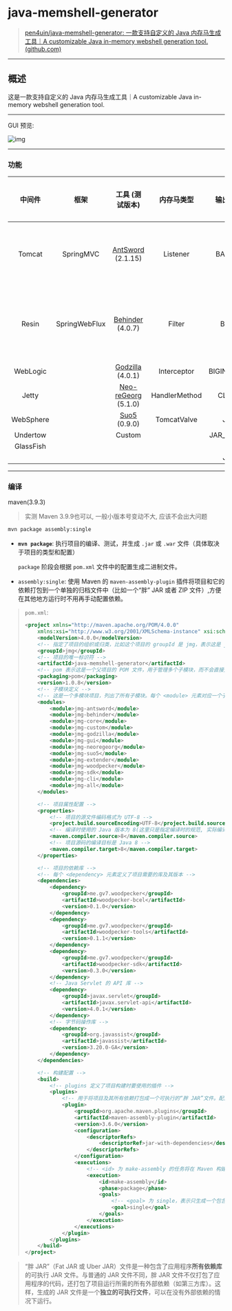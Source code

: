 # java-memshell-generator

> [pen4uin/java-memshell-generator: 一款支持自定义的 Java 内存马生成工具｜A customizable Java in-memory webshell generation tool. (github.com)](https://github.com/pen4uin/java-memshell-generator)

-----

## 概述

这是一款支持自定义的 Java 内存马生成工具｜A customizable Java in-memory webshell generation tool.

---

GUI 预览:

![img](http://cdn.ayusummer233.top/DailyNotes/202410101733465.png)

---

### 功能

|  中间件   |     框架      |                       工具 (测试版本)                        |  内存马类型   |  输出格式  |    辅助模块    |
| :-------: | :-----------: | :----------------------------------------------------------: | :-----------: | :--------: | :------------: |
|  Tomcat   |   SpringMVC   | [AntSword](https://github.com/AntSwordProject/antSword) (2.1.15) |   Listener    |   BASE64   |  专项漏洞封装  |
|   Resin   | SpringWebFlux |   [Behinder](https://github.com/rebeyond/Behinder) (4.0.7)   |    Filter     |    BCEL    | 表达式语句封装 |
| WebLogic  |               | [Godzilla](https://github.com/BeichenDream/Godzilla) (4.0.1) |  Interceptor  | BIGINTEGER |                |
|   Jetty   |               | [Neo-reGeorg](https://github.com/L-codes/Neo-reGeorg) (5.1.0) | HandlerMethod |   CLASS    |                |
| WebSphere |               |        [Suo5](https://github.com/zema1/suo5) (0.9.0)         |  TomcatValve  |    JAR     |                |
| Undertow  |               |                            Custom                            |               | JAR_AGENT  |                |
| GlassFish |               |                                                              |               |     JS     |                |
|           |               |                                                              |               |    JSP     |                |

---

### 编译

maven(3.9.3) 

> 实测 Maven 3.9.9也可以, 一般小版本号变动不大, 应该不会出大问题

```bash
mvn package assembly:single
```

- **`mvn package`**: 执行项目的编译、测试，并生成 `.jar` 或 `.war` 文件（具体取决于项目的类型和配置）

  `package` 阶段会根据 `pom.xml` 文件中的配置生成二进制文件。

- `assembly:single`: 使用 Maven 的 `maven-assembly-plugin` 插件将项目和它的依赖打包到一个单独的归档文件中（比如一个“胖” JAR 或者 ZIP 文件）,方便在其他地方运行时不用再手动配置依赖。

> `pom.xml`:
>
> ```xml
> <project xmlns="http://maven.apache.org/POM/4.0.0"
>     xmlns:xsi="http://www.w3.org/2001/XMLSchema-instance" xsi:schemaLocation="http://maven.apache.org/POM/4.0.0 http://maven.apache.org/maven-v4_0_0.xsd">
>     <modelVersion>4.0.0</modelVersion>
>     <!-- 指定了项目的组织或归类，比如这个项目的 groupId 是 jmg，表示这是 jmg 组织或团队的项目 -->
>     <groupId>jmg</groupId>
>     <!-- 项目的唯一标识符 -->
>     <artifactId>java-memshell-generator</artifactId>
>     <!-- pom 表示这是一个父项目的 POM 文件，用于管理多个子模块，而不会直接生成可执行的二进制文件 -->
>     <packaging>pom</packaging>
>     <version>1.0.8</version>
>     <!-- 子模块定义 -->
>     <!-- 这是一个多模块项目，列出了所有子模块。每个 <module> 元素对应一个子项目。这些模块是独立的子项目，但共享父 POM 的依赖和配置 -->
>     <modules>
>         <module>jmg-antsword</module>
>         <module>jmg-behinder</module>
>         <module>jmg-core</module>
>         <module>jmg-custom</module>
>         <module>jmg-godzilla</module>
>         <module>jmg-gui</module>
>         <module>jmg-neoregeorg</module>
>         <module>jmg-suo5</module>
>         <module>jmg-extender</module>
>         <module>jmg-woodpecker</module>
>         <module>jmg-sdk</module>
>         <module>jmg-cli</module>
>         <module>jmg-all</module>
>     </modules>
> 
>     <!-- 项目属性配置 -->
>     <properties>
>         <!-- 项目的源文件编码格式为 UTF-8 -->
>         <project.build.sourceEncoding>UTF-8</project.build.sourceEncoding>
>         <!-- 编译时使用的 Java 版本为 8(这里只是指定编译时的规范, 实际编译时不强制需要jdk8) -->
>         <maven.compiler.source>8</maven.compiler.source>
>         <!-- 项目源码的编译目标是 Java 8 -->
>         <maven.compiler.target>8</maven.compiler.target>
>     </properties>
> 
>     <!-- 项目的依赖库 -->
>     <!-- 每个 <dependency> 元素定义了项目需要的库及其版本 -->
>     <dependencies>
>         <dependency>
>             <groupId>me.gv7.woodpecker</groupId>
>             <artifactId>woodpecker-bcel</artifactId>
>             <version>0.1.0</version>
>         </dependency>
>         <dependency>
>             <groupId>me.gv7.woodpecker</groupId>
>             <artifactId>woodpecker-tools</artifactId>
>             <version>0.1.1</version>
>         </dependency>
>         <dependency>
>             <groupId>me.gv7.woodpecker</groupId>
>             <artifactId>woodpecker-sdk</artifactId>
>             <version>0.3.0</version>
>         </dependency>
>         <!-- Java Servlet 的 API 库 -->
>         <dependency>
>             <groupId>javax.servlet</groupId>
>             <artifactId>javax.servlet-api</artifactId>
>             <version>4.0.1</version>
>         </dependency>
>         <!-- 字节码操作库 -->
>         <dependency>
>             <groupId>org.javassist</groupId>
>             <artifactId>javassist</artifactId>
>             <version>3.20.0-GA</version>
>         </dependency>
>     </dependencies>
> 
>     <!-- 构建配置 -->
>     <build>
>         <!-- plugins 定义了项目构建时要使用的插件 -->
>         <plugins>
>             <!-- 用于将项目及其所有依赖打包成一个可执行的“胖 JAR”文件。配置中的 jar-with-dependencies 说明了这个 JAR 包会包含所有依赖库 -->
>             <plugin>
>                 <groupId>org.apache.maven.plugins</groupId>
>                 <artifactId>maven-assembly-plugin</artifactId>
>                 <version>3.6.0</version>
>                 <configuration>
>                     <descriptorRefs>
>                         <descriptorRef>jar-with-dependencies</descriptorRef>
>                     </descriptorRefs>
>                 </configuration>
>                 <executions>
>                     <!-- <id> 为 make-assembly 的任务将在 Maven 构建的 package 阶段执 -->
>                     <execution>
>                         <id>make-assembly</id>
>                         <phase>package</phase>
>                         <goals>
>                             <!-- <goal> 为 single，表示只生成一个包含依赖的 JAR 文件 -->
>                             <goal>single</goal>
>                         </goals>
>                     </execution>
>                 </executions>
>             </plugin>
>         </plugins>
>     </build>
> </project>
> ```
>
> 

> “胖 JAR”（Fat JAR 或 Uber JAR）文件是一种包含了应用程序**所有依赖库**的可执行 JAR 文件。与普通的 JAR 文件不同，胖 JAR 文件不仅打包了应用程序的代码，还打包了项目运行所需的所有外部依赖（如第三方库）。这样，生成的 JAR 文件是一个**独立的可执行文件**，可以在没有外部依赖的情况下运行。



